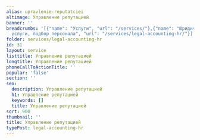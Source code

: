 ```yaml
---
alias: upravlenie-reputatciei
altimage: Управление репутацией
banner: ''
breadcrumbs: '[{"name": "Услуги", "url": "/services/"},{"name": "Юридические и бухгалтерские
  услуги, подбор персонала", "url": "/services/legal-accounting-hr/"}]'
folder: services/legal-accounting-hr
id: 31
layout: service
listtitle: Управление репутацией
longtitle: Управление репутацией
phoneCallToActionTitle: ''
popular: 'false'
section: ''
seo:
  description: Управление репутацией
  h1: Управление репутацией
  keywords: []
  title: Управление репутацией
sort: 900
thumbnail: ''
title: Управление репутацией
typePost: legal-accounting-hr
---
```

